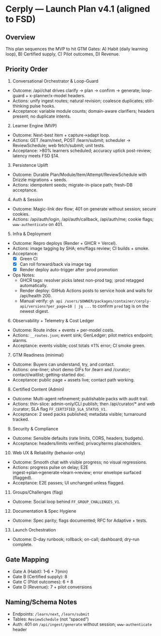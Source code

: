 # Cerply — Launch Plan v4.1 (aligned to FSD)

## Overview
This plan sequences the MVP to hit GTM Gates:
A) Habit (daily learning loop), B) Certified supply, C) Pilot outcomes, D) Revenue.

## Priority Order
1) Conversational Orchestrator & Loop-Guard
- Outcome: /api/chat drives clarify → plan → confirm → generate; loop-guard + x-planner/x-model headers.
- Actions: unify ingest routes; natural revision; coalesce duplicates; still-thinking pulse hooks.
- Acceptance: variable module counts; domain-aware clarifiers; headers present; no duplicate intents.

2) Learner Engine (MVP)
- Outcome: Next-best item + capture→adapt loop.
- Actions: GET /learn/next, POST /learn/submit; scheduler → ReviewSchedule; web fetch/submit; unit tests.
- Acceptance: >80% learners scheduled; accuracy uptick post-review; latency meets FSD §14.

3) Persistence Uplift
- Outcome: Durable Plan/Module/Item/Attempt/ReviewSchedule with Drizzle migrations + seeds.
- Actions: idempotent seeds; migrate-in-place path; fresh-DB acceptance.

4) Auth & Session
- Outcome: Magic-link dev flow; 401 on generate without session; secure cookies.
- Actions: /api/auth/login, /api/auth/callback, /api/auth/me; cookie flags; `www-authenticate` on 401.

5) Infra & Deployment
- Outcome: Repro deploys (Render + GHCR + Vercel).
- Actions: image tagging by SHA; env/flags review; CI builds + smoke.
 - Acceptance:
   - [x] Green CI
   - [x] Can roll forward/back via image tag
   - [x] Render deploy auto-trigger after :prod promotion
 - Ops Notes:
   - GHCR tags: resolver picks latest non-prod tag; :prod retagged automatically.
   - Render deploy: GitHub Actions posts to service hook and waits for /api/health 200.
   - Manual verify: `gh api /users/$OWNER/packages/container/cerply-api/versions?per_page=10 | jq ...` to confirm `prod` tag is on the newest digest.

6) Observability + Telemetry & Cost Ledger
- Outcome: Route index + events + per-model costs.
- Actions: `__routes.json`; event sink; GenLedger; pilot metrics endpoint; alarms.
- Acceptance: events visible; cost totals ≤1% error; CI smoke green.

7) GTM Readiness (minimal)
- Outcome: Buyers can understand, try, and contact.
- Actions: one-liner; short demo GIFs for /learn and /curator; contact/waitlist; getting-started doc.
- Acceptance: public page + assets live; contact path working.

8) Certified Content (Admin)
- Outcome: Multi-agent refinement; publishable packs with audit trail.
- Actions: thin-slice: admin-only/CLI publish; then /api/curator/* and web /curator; SLA flag `FF_CERTIFIED_SLA_STATUS_V1`.
- Acceptance: 2 seed packs published; metadata visible; turnaround tracked.

9) Security & Compliance
- Outcome: Sensible defaults (rate limits, CORS, headers, budgets).
- Acceptance: headers/limits verified; privacy/terms placeholders.

10) Web UX & Reliability (behavior-only)
- Outcome: Smooth chat with visible progress; no visual regressions.
- Actions: progress pulse on delay; E2E ingest→plan→generate→learn→review; error envelope surfaced (flagged).
- Acceptance: E2E passes; UI unchanged unless flagged.

11) Groups/Challenges (flag)
- Outcome: Social loop behind `FF_GROUP_CHALLENGES_V1`.

12) Documentation & Spec Hygiene
- Outcome: Spec parity; flags documented; RFC for Adaptive + tests.

13) Launch Orchestration
- Outcome: D-day runbook; rollback; on-call; dashboard; dry-run complete.

## Gate Mapping
- Gate A (Habit): 1–6 + 7(min)
- Gate B (Certified supply): 8
- Gate C (Pilot outcomes): 6 + 8
- Gate D (Revenue): 7 + pilot conversions

## Naming/Schema Notes
- Endpoints: `/learn/next`, `/learn/submit`
- Tables: `ReviewSchedule` (not “spaced”)
- Auth: 401 on `/api/ingest/generate` without session; `www-authenticate` header


